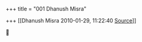 +++
title = "001 Dhanush Misra"

+++
[[Dhanush Misra	2010-01-29, 11:22:40 [Source](https://groups.google.com/g/bvparishat/c/yqbSF_Q6avE)]]






